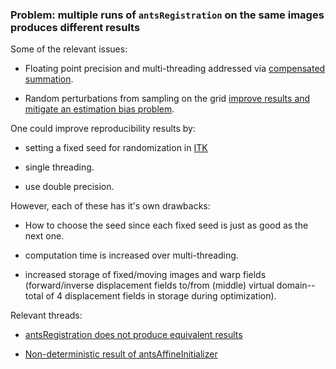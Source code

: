 ### __Problem:__  multiple runs of ``antsRegistration`` on the same images produces different results

Some of the relevant issues:

* Floating point precision and multi-threading addressed via [compensated summation](https://en.wikipedia.org/wiki/Kahan_summation_algorithm).  

* Random perturbations from sampling on the grid [improve results and mitigate an estimation bias problem](http://bigwww.epfl.ch/preprints/thevenaz0602p.pdf).


One could improve reproducibility results by:

* setting a fixed seed for randomization in [ITK](https://github.com/InsightSoftwareConsortium/ITK/blob/8a2a15f41218c925c0a89119e09419d48f83eb22/Modules/Registration/RegistrationMethodsv4/include/itkImageRegistrationMethodv4.hxx#L940-L949)

* single threading.

* use double precision.

However, each of these has it's own drawbacks:

* How to choose the seed since each fixed seed is just as good as the next one.

* computation time is increased over multi-threading.

* increased storage of fixed/moving images and warp fields (forward/inverse displacement fields to/from (middle) virtual domain--total of 4 displacement fields in storage during optimization).

Relevant threads:

* [antsRegistration does not produce equivalent results](https://github.com/ANTsX/ANTsR/issues/210#issuecomment-377511054)

* [Non-deterministic result of antsAffineInitializer](https://github.com/ANTsX/ANTs/issues/444)
